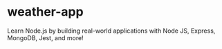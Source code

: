 # weather-app
Learn Node.js by building real-world applications with Node JS, Express, MongoDB, Jest, and more!
